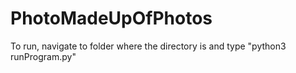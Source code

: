 # PhotoMadeUpOfPhotos

To run, navigate to folder where the directory is and type "python3 runProgram.py"
